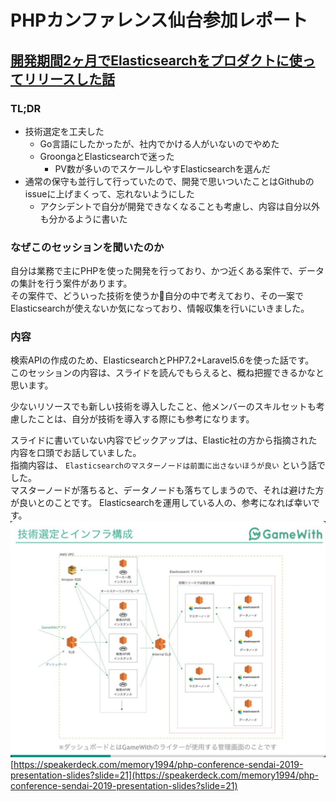 # PHPカンファレンス仙台参加レポート
## [開発期間2ヶ月でElasticsearchをプロダクトに使ってリリースした話](https://speakerdeck.com/memory1994/php-conference-sendai-2019-presentation-slides)
### TL;DR
* 技術選定を工夫した
  * Go言語にしたかったが、社内でかける人がいないのでやめた
  * GroongaとElasticsearchで迷った
    * PV数が多いのでスケールしやすElasticsearchを選んだ
* 通常の保守も並行して行っていたので、開発で思いついたことはGithubのissueに上げまくって、忘れないようにした
  * アクシデントで自分が開発できなくなることも考慮し、内容は自分以外も分かるように書いた
### なぜこのセッションを聞いたのか
自分は業務で主にPHPを使った開発を行っており、かつ近くある案件で、データの集計を行う案件があります。  
その案件で、どういった技術を使うか自分の中で考えており、その一案でElasticsearchが使えないか気になっており、情報収集を行いにいきました。
### 内容
検索APIの作成のため、ElasticsearchとPHP7.2+Laravel5.6を使った話です。  
このセッションの内容は、スライドを読んでもらえると、概ね把握できるかなと思います。  

少ないリソースでも新しい技術を導入したこと、他メンバーのスキルセットも考慮したことは、自分が技術を導入する際にも参考になります。  

スライドに書いていない内容でピックアップは、Elastic社の方から指摘された内容を口頭でお話していました。  
指摘内容は、 `Elasticsearchのマスターノードは前面に出さないほうが良い` という話でした。  
マスターノードが落ちると、データノードも落ちてしまうので、それは避けた方が良いとのことです。
Elasticsearchを運用している人の、参考になれば幸いです。
![構成図](./img/elasticsearch-p21.png "開発期間2ヶ月でElasticsearchをプロダクトに使ってリリースした話p21")[https://speakerdeck.com/memory1994/php-conference-sendai-2019-presentation-slides?slide=21](https://speakerdeck.com/memory1994/php-conference-sendai-2019-presentation-slides?slide=21)
